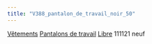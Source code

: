 ```yaml
---
title: "V388_pantalon_de_travail_noir_50"
---
```


[Vêtements](notes/equipements/L_Vetements.md) [Pantalons de travail](notes/equipements/vetements/V_PantalonsDeTravail.md) [Libre](notes/statut/S_Libre.md)
111121 neuf